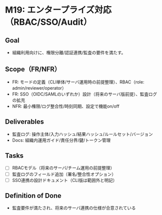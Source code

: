 ﻿# M19: エンタープライズ対応（RBAC/SSO/Audit）

## Goal
- 組織利用向けに、権限分離/認証連携/監査の要件を満たす。

## Scope（FR/NFR）
- FR: モードの定義（CLI単体/サーバ運用時の前提整理）、RBAC（role: admin/reviewer/operator）
- FR: SSO（OIDC/SAMLのいずれか）設計（将来のサーバ版前提）、監査ログの拡充
- NFR: 最小権限/ログ整合性/時刻同期、設定で機能on/off

## Deliverables
- 監査ログ: 操作主体/入力ハッシュ/結果ハッシュ/ルールセット/バージョン
- Docs: 組織内運用ガイド/責任分界/鍵/トークン管理

## Tasks
- [ ] RBACモデル（将来のサーバ/チーム運用の前提整理）
- [ ] 監査ログのフィールド追加（署名/整合性オプション）
- [ ] SSO連携の設計ドキュメント（CLI版は範囲外と明記）

## Definition of Done
- 監査要件が満たされ、将来のサーバ連携の仕様が合意されている
